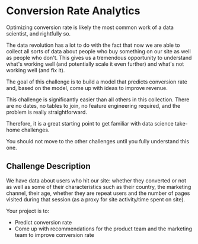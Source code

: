 # Conversion Rate Analytics

Optimizing conversion rate is likely the most common work of a data scientist, and rightfully so.

The data revolution has a lot to do with the fact that now we are able to collect all sorts of data about people who buy something on our site as well as people who don't. This gives us a tremendous opportunity to understand what's working well (and potentially scale it even further) and what's not working well (and fix it).

The goal of this challenge is to build a model that predicts conversion rate and, based on the model, come up with ideas to improve revenue.

This challenge is significantly easier than all others in this collection. There are no dates, no tables to join, no feature engineering required, and the problem is really straightforward.

Therefore, it is a great starting point to get familiar with data science take-home challenges.

You should not move to the other challenges until you fully understand this one.

## Challenge Description

We have data about users who hit our site: whether they converted or not as well as some of their characteristics such as their country, the marketing channel, their age, whether they are repeat users and the number of pages visited during that session (as a proxy for site activity/time spent on site).

Your project is to:

- Predict conversion rate
- Come up with recommendations for the product team and the marketing team to improve conversion rate